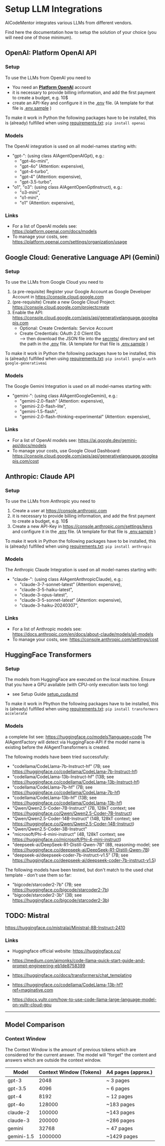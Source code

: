 # Setup LLM Integrations

AICodeMentor integrates various LLMs from different vendors.

Find here the documentation how to setup the solution of your choice (you will need one of those minimum).

## OpenAI: Platform OpenAI API

### Setup 
To use the LLMs from OpenAI you need to
- You need an **[Platform OpenAI](https://platform.openai.com/)** account
- it is necessary to provide billing information, and add the first payment to create a budget, e.g. 10$
- create an API-Key and configure it in the [.env](../.env) file. (A template for that file is [.env.sample](../.env.sample) )

To make it work in Python the following packages have to be installed, this is
(already) fulfilled when using [requirements.txt](../requirements.txt): 
```pip install openai```

### Models
The OpenAI integration is used on all model-names starting with:
- "gpt-": (using class AIAgentOpenAIGpt), e.g.:
  - "gpt-4o-mini",
  - "gpt-4o" (Attention: expensive),
  - "gpt-4-turbo",
  - "gpt-4"  (Attention: expensive),
  - "gpt-3.5-turbo",
- "o1", "o3": (using class AIAgentOpenGptInstruct), e.g.:
  - "o3-mini",
  - "o1-mini",
  - "o1" (Attention: expensive),

### Links
- For a list of OpenAI models see: https://platform.openai.com/docs/models
- To manage your costs, see: https://platform.openai.com/settings/organization/usage

## Google Cloud: Generative Language API (Gemini)

### Setup
To use the LLMs from Google Cloud you need to
1. (a pre-requisite) Register your Google Account as Google Developer Account in https://console.cloud.google.com
2. (pre-requisite) Create a new Google Cloud Project: https://console.cloud.google.com/projectcreate
3. Enable the API: https://console.cloud.google.com/apis/api/generativelanguage.googleapis.com
    - Optional: Create Credentials: Service Account
    - Create Credentials: OAuth 2.0 Client IDs  
      --> then download the JSON file into the [secrets/](../secrets/) directory and set the path in the [.env](../.env) file. (A template for that file is [.env.sample](../.env.sample) )

To make it work in Python the following packages have to be installed, this is
(already) fulfilled when using [requirements.txt](../requirements.txt): 
```pip install google-auth google-generativeai```

### Models
The Google Gemini Integration is used on all model-names starting with:
- "gemini-": (using class AIAgentGoogleGemini), e.g.:
  - "gemini-2.0-flash" (Attention: expensive),
  - "gemini-2.0-flash-lite",
  - "gemini-1.5-flash",
  - "gemini-2.0-flash-thinking-experimental" (Attention: expensive),

### Links
- For a list of OpenAI models see: https://ai.google.dev/gemini-api/docs/models
- To manage your costs, use Google Cloud Dashboard: https://console.cloud.google.com/apis/api/generativelanguage.googleapis.com/cost

## Anthropic: Claude API

### Setup
To use the LLMs from Anthropic you need to
1. Create a user at https://console.anthropic.com
2. it is necessary to provide billing information, and add the first payment to create a budget, e.g. 10$
3. Create a new API-Key in https://console.anthropic.com/settings/keys and configure it in the [.env](../.env) file. (A template for that file is [.env.sample](../.env.sample) )

To make it work in Python the following packages have to be installed, this is 
(already) fulfilled when using [requirements.txt](../requirements.txt):
```pip install anthropic```

### Models
The Anthropic Claude Integration is used on all model-names starting with:
- "claude-": (using class AIAgentAnthropicClaude), e.g.:
  - "claude-3-7-sonnet-latest" (Attention: expensive),
  - "claude-3-5-haiku-latest",
  - "claude-3-opus-latest",
  - "claude-3-5-sonnet-latest" (Attention: expensive),
  - "claude-3-haiku-20240307",

### Links
- For a list of Anthropic models see: https://docs.anthropic.com/en/docs/about-claude/models/all-models
- To manage your costs, see: https://console.anthropic.com/settings/cost

## HuggingFace Transformers

### Setup
The models from HuggingFace are executed on the local machine. Ensure that you have a GPU available (with CPU-only execution lasts too long)
* see Setup Guide [setup_cuda.md](setup_cuda.md)

To make it work in Phython the following packages have to be installed, this is
(already) fulfilled when using [requirements.txt](../requirements.txt):
```pip install transformers accelerate ```

### Models
a complete list see: https://huggingface.co/models?language=code
The AIAgentFactory will detect via HuggingFace-API if the model name is existing before the AIAgentTransformers is created.

The following models have been tried successfully:
- "codellama/CodeLlama-7b-Instruct-hf" (7B; see https://huggingface.co/codellama/CodeLlama-7b-Instruct-hf)
- "codellama/CodeLlama-13b-Instruct-hf" (13B; see https://huggingface.co/codellama/CodeLlama-13b-Instruct-hf)
- "codellama/CodeLlama-7b-hf" (7B; see https://huggingface.co/codellama/CodeLlama-7b-hf)
- "codellama/CodeLlama-13b-hf" (13B; see https://huggingface.co/codellama/CodeLlama-13b-hf)
- "Qwen/Qwen2.5-Coder-7B-Instruct" (7B, 128kT context; see https://huggingface.co/Qwen/Qwen2.5-Coder-7B-Instruct)
- "Qwen/Qwen2.5-Coder-14B-Instruct" (14B, 128kT context; see https://huggingface.co/Qwen/Qwen2.5-Coder-14B-Instruct)
- "Qwen/Qwen2.5-Coder-3B-Instruct"
- "microsoft/Phi-4-mini-instruct" (4B, 128kT context; see https://huggingface.co/microsoft/Phi-4-mini-instruct)
- "deepseek-ai/DeepSeek-R1-Distill-Qwen-7B" (8B, reasoning-model; see https://huggingface.co/deepseek-ai/DeepSeek-R1-Distill-Qwen-7B)
- "deepseek-ai/deepseek-coder-7b-instruct-v1.5" (7B; see https://huggingface.co/deepseek-ai/deepseek-coder-7b-instruct-v1.5)

The following models have been tested, but don't match to the used chat template - don't use them so far:
- "bigcode/starcoder2-7b" (7B; see https://huggingface.co/bigcode/starcoder2-7b)
- "bigcode/starcoder2-3b" (3B; see https://huggingface.co/bigcode/starcoder2-3b)

## TODO: Mistral

https://huggingface.co/mistralai/Ministral-8B-Instruct-2410

### Links
- Huggingface official website: https://huggingface.co/

- https://medium.com/aimonks/code-llama-quick-start-guide-and-prompt-engineering-eb1de8758399
- https://huggingface.co/docs/transformers/chat_templating
- https://huggingface.co/codellama/CodeLlama-13b-hf?ref=maginative.com
- https://docs.vultr.com/how-to-use-code-llama-large-language-model-on-vultr-cloud-gpu

---

## Model Comparison

### Context Window

The Context Window is the amount of previous tokens
which are considered for the current answer.
The model will "forget" the content and answers which
are outside the context window.

| Model       | Context Window (Tokens) | A4 pages (approx.) | 
|-------------|---------|------------|
| gpt-3       |    2048 | ~  3 pages | 
| gpt-3.5     |    4096 | ~  6 pages |
| gpt-4       |    8192 | ~ 12 pages |
| gpt-4o      |  128000 | ~183 pages |
| claude-2    |  100000 | ~143 pages |
| claude-3    |  200000 | ~286 pages |
| gemini      |   32768 | ~ 47 pages |
| gemini-1.5  | 1000000 |~1429 pages |
